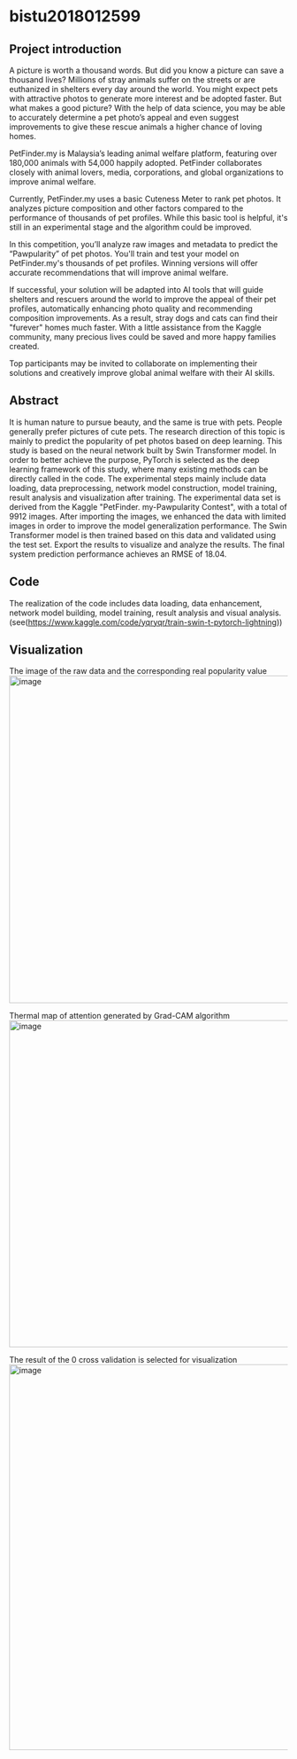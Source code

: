 # bistu2018012599
## Project introduction
A picture is worth a thousand words. But did you know a picture can save a thousand lives? Millions of stray animals suffer on the streets or are euthanized in shelters every day around the world. You might expect pets with attractive photos to generate more interest and be adopted faster. But what makes a good picture? With the help of data science, you may be able to accurately determine a pet photo’s appeal and even suggest improvements to give these rescue animals a higher chance of loving homes.

PetFinder.my is Malaysia’s leading animal welfare platform, featuring over 180,000 animals with 54,000 happily adopted. PetFinder collaborates closely with animal lovers, media, corporations, and global organizations to improve animal welfare.

Currently, PetFinder.my uses a basic Cuteness Meter to rank pet photos. It analyzes picture composition and other factors compared to the performance of thousands of pet profiles. While this basic tool is helpful, it's still in an experimental stage and the algorithm could be improved.

In this competition, you’ll analyze raw images and metadata to predict the “Pawpularity” of pet photos. You'll train and test your model on PetFinder.my's thousands of pet profiles. Winning versions will offer accurate recommendations that will improve animal welfare.

If successful, your solution will be adapted into AI tools that will guide shelters and rescuers around the world to improve the appeal of their pet profiles, automatically enhancing photo quality and recommending composition improvements. As a result, stray dogs and cats can find their "furever" homes much faster. With a little assistance from the Kaggle community, many precious lives could be saved and more happy families created.

Top participants may be invited to collaborate on implementing their solutions and creatively improve global animal welfare with their AI skills.
## Abstract
It is human nature to pursue beauty, and the same is true with pets. People generally prefer pictures of cute pets. The research direction of this topic is mainly to predict the popularity of pet photos based on deep learning. This study is based on the neural network built by Swin Transformer model. In order to better achieve the purpose, PyTorch is selected as the deep learning framework of this study, where many existing methods can be directly called in the code. The experimental steps mainly include data loading, data preprocessing, network model construction, model training, result analysis and visualization after training. The experimental data set is derived from the Kaggle "PetFinder. my-Pawpularity Contest", with a total of 9912 images. After importing the images, we enhanced the data with limited images in order to improve the model generalization performance. The Swin Transformer model is then trained based on this data and validated using the test set. Export the results to visualize and analyze the results. The final system prediction performance achieves an RMSE of 18.04.
## Code
The realization of the code includes data loading, data enhancement, network model building, model training, result analysis and visual analysis.(see(https://www.kaggle.com/code/yqryqr/train-swin-t-pytorch-lightning))
## Visualization
The image of the raw data and the corresponding real popularity value
<img width="591" alt="image" src="https://user-images.githubusercontent.com/100132180/170676872-1561231c-61bd-473a-a6a1-f4064da5b063.png">

Thermal map of attention generated by Grad-CAM algorithm
<img width="590" alt="image" src="https://user-images.githubusercontent.com/100132180/170677204-568f63cc-c4c9-45c9-b03c-16b7c1f3969e.png">

The result of the 0 cross validation is selected for visualization
<img width="696" alt="image" src="https://user-images.githubusercontent.com/100132180/170677362-cfb6d33d-2f69-4acc-b376-72f5ae7e68eb.png">
